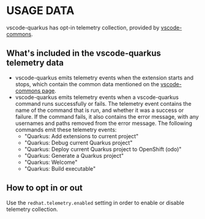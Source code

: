 # USAGE DATA

vscode-quarkus has opt-in telemetry collection, provided by [vscode-commons](https://github.com/redhat-developer/vscode-commons).

## What's included in the vscode-quarkus telemetry data

 * vscode-quarkus emits telemetry events when the extension starts and stops,
   which contain the common data mentioned on the
   [vscode-commons page](https://github.com/redhat-developer/vscode-commons/blob/master/USAGE_DATA.md#common-data).
 * vscode-quarkus emits telemetry events when a vscode-quarkus command runs successfully or fails.
   The telemetry event contains the name of the command that is run, and whether it was a success or failure.
   If the command fails, it also contains the error message, with any usernames and paths removed from the error message.
   The following commands emit these telemetry events:
    * "Quarkus: Add extensions to current project"
    * "Quarkus: Debug current Quarkus project"
    * "Quarkus: Deploy current Quarkus project to OpenShift (odo)"
    * "Quarkus: Generate a Quarkus project"
    * "Quarkus: Welcome"
    * "Quarkus: Build executable"

## How to opt in or out

Use the `redhat.telemetry.enabled` setting in order to enable or disable telemetry collection.
